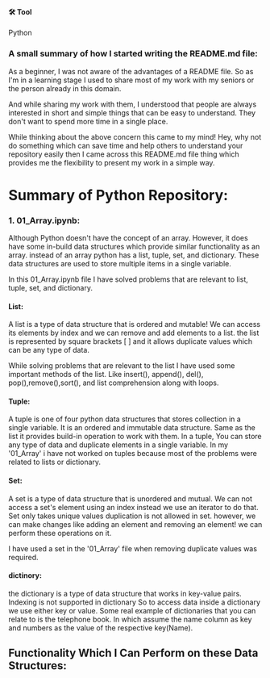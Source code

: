 #### 🛠 Tool
Python


### A small summary of  how I started writing the README.md file:

As a beginner, I was not aware of the advantages of a README file. So as I'm in a learning stage I used to share most of my work with my seniors or the person already in this domain.

And while sharing my work with them, I understood that people are always interested in short and simple things that can be easy to understand. They don't want to spend more time in a single place.

While thinking about the above concern this came to my mind! Hey, why not do something which can save time and help others to understand your repository easily then I came across this README.md file thing which provides me the flexibility to present my work in a simple way.



# Summary of Python Repository:

### 1. 01_Array.ipynb:
       
Although Python doesn't have the concept of an array. However, it does have some in-build data structures which provide similar functionality as an array.
instead of an array python has a list, tuple, set, and dictionary. These data structures are used to store multiple items in a single variable.

In this 01_Array.ipynb file I have solved problems that are relevant to list, tuple, set, and dictionary. 

#### List: 
A list is a type of data structure that is ordered and mutable! We can access its elements by index and we can remove and add elements to a list. the list is represented by square brackets [ ] and it allows duplicate values which can be any type of data.

While solving problems that are relevant to the list I have used some important methods of the list. Like insert(), append(), del(), pop(),remove(),sort(), and list comprehension along with loops.

#### Tuple:
A tuple is one of four python data structures that stores collection in a single variable. It is an ordered and immutable data structure. Same as the list it provides build-in operation to work with them. In a tuple, You can store any type of data and duplicate elements in a single variable. In my '01_Array' i have not worked on tuples because most of the problems were related to lists or dictionary.

#### Set:
A set is a type of data structure that is unordered and mutual. We can not access a set's element using an index instead we use an iterator to do that. Set only takes unique values duplication is not allowed in set. however, we can make changes like adding an element and removing an element! we can perform these operations on it.

I have used a set in the '01_Array' file when removing duplicate values was required.

#### dictinory:

the dictionary is a type of data structure that works in key-value pairs. Indexing is not supported in dictionary So to access data inside a dictionary we use either key or value. Some real example of dictionaries that you can relate to is the telephone book. In which assume the name column as key and numbers as the value of the respective key(Name).

## Functionality Which I Can Perform on these Data Structures:
